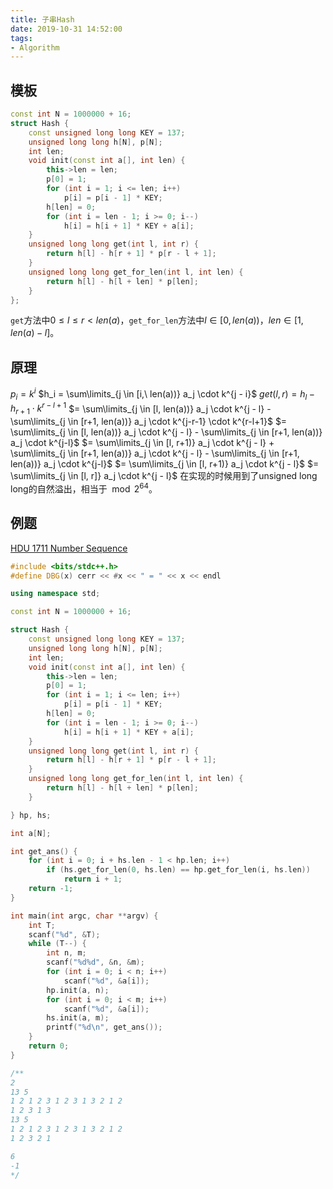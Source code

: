 ```yaml
---
title: 子串Hash
date: 2019-10-31 14:52:00
tags:
- Algorithm
---
```


## 模板
```cpp
const int N = 1000000 + 16;
struct Hash {
    const unsigned long long KEY = 137;
    unsigned long long h[N], p[N];
    int len;
    void init(const int a[], int len) {
        this->len = len;
        p[0] = 1;
        for (int i = 1; i <= len; i++)
            p[i] = p[i - 1] * KEY;
        h[len] = 0;
        for (int i = len - 1; i >= 0; i--)
            h[i] = h[i + 1] * KEY + a[i];
    }
    unsigned long long get(int l, int r) {
        return h[l] - h[r + 1] * p[r - l + 1];
    }
    unsigned long long get_for_len(int l, int len) {
        return h[l] - h[l + len] * p[len];
    }
};
```
`get`方法中$0 \le l \le r < len(a)$，`get_for_len`方法中$l \in [0, len(a))，len \in [1, len(a) - l]$。

## 原理

$p_i = k^i$
$h_i = \sum\limits_{j \in [i,\ len(a))} a_j \cdot k^{j - i}$
$get(l, r) = h_l - h_{r+1} \cdot k^{r - l + 1}$
$= \sum\limits_{j \in [l, len(a))} a_j \cdot k^{j - l} - \sum\limits_{j \in [r+1, len(a))} a_j \cdot k^{j-r-1} \cdot k^{r-l+1}$
$= \sum\limits_{j \in [l, len(a))} a_j \cdot k^{j - l} - \sum\limits_{j \in [r+1, len(a))} a_j \cdot k^{j-l}$
$= \sum\limits_{j \in [l, r+1)} a_j \cdot k^{j - l} + \sum\limits_{j \in [r+1, len(a))} a_j \cdot k^{j - l} - \sum\limits_{j \in [r+1, len(a))} a_j \cdot k^{j-l}$
$= \sum\limits_{j \in [l, r+1)} a_j \cdot k^{j - l}$
$= \sum\limits_{j \in [l, r]} a_j \cdot k^{j - l}$
在实现的时候用到了unsigned long long的自然溢出，相当于$\mod 2^{64}$。

## 例题
[HDU 1711 Number Sequence](http://acm.hdu.edu.cn/showproblem.php?pid=1711)
```cpp
#include <bits/stdc++.h>
#define DBG(x) cerr << #x << " = " << x << endl

using namespace std;

const int N = 1000000 + 16;

struct Hash {
    const unsigned long long KEY = 137;
    unsigned long long h[N], p[N];
    int len;
    void init(const int a[], int len) {
        this->len = len;
        p[0] = 1;
        for (int i = 1; i <= len; i++)
            p[i] = p[i - 1] * KEY;
        h[len] = 0;
        for (int i = len - 1; i >= 0; i--)
            h[i] = h[i + 1] * KEY + a[i];
    }
    unsigned long long get(int l, int r) {
        return h[l] - h[r + 1] * p[r - l + 1];
    }
    unsigned long long get_for_len(int l, int len) {
        return h[l] - h[l + len] * p[len];
    }

} hp, hs;

int a[N];

int get_ans() {
    for (int i = 0; i + hs.len - 1 < hp.len; i++)
        if (hs.get_for_len(0, hs.len) == hp.get_for_len(i, hs.len))
            return i + 1;
    return -1;
}

int main(int argc, char **argv) {
    int T;
    scanf("%d", &T);
    while (T--) {
        int n, m;
        scanf("%d%d", &n, &m);
        for (int i = 0; i < n; i++)
            scanf("%d", &a[i]);
        hp.init(a, n);
        for (int i = 0; i < m; i++)
            scanf("%d", &a[i]);
        hs.init(a, m);
        printf("%d\n", get_ans());
    }
    return 0;
}

/**
2
13 5
1 2 1 2 3 1 2 3 1 3 2 1 2
1 2 3 1 3
13 5
1 2 1 2 3 1 2 3 1 3 2 1 2
1 2 3 2 1

6
-1
*/
```